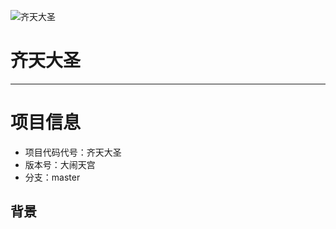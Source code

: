 ![齐天大圣](https://dawsonlee1790.github.io/assets/projects/pushbox/qtds-icon.jpg)
# 齐天大圣

---

# 项目信息

*  项目代码代号：齐天大圣
*  版本号：大闹天宫
*  分支：master

## 背景


